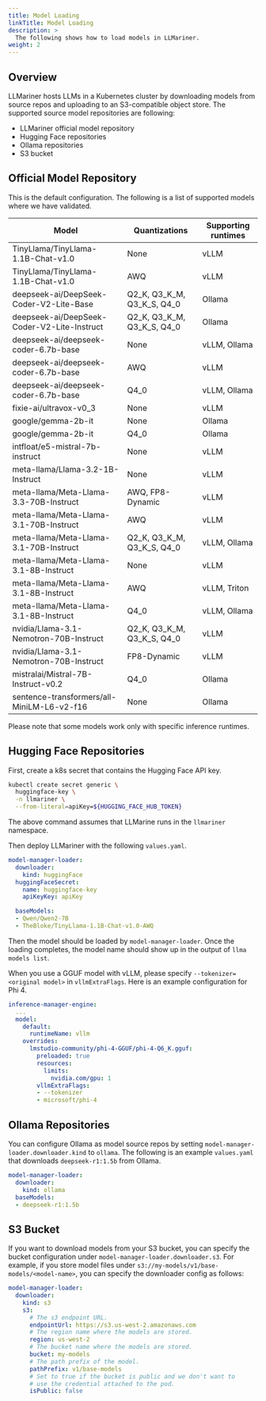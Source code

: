 ```yaml
---
title: Model Loading
linkTitle: Model Loading
description: >
  The following shows how to load models in LLMariner.
weight: 2
---
```


## Overview

LLMariner hosts LLMs in a Kubernetes cluster by downloading models from source repos and uploading to an S3-compatible object store. The supported source model repositories are following:

- LLMariner official model repository
- Hugging Face repositories
- Ollama repositories
- S3 bucket

## Official Model Repository

This is the default configuration.
The following is a list of supported models where we have validated.

Model                                        | Quantizations              |Supporting runtimes
---------------------------------------------|----------------------------|-------------------
TinyLlama/TinyLlama-1.1B-Chat-v1.0           | None                       |  vLLM
TinyLlama/TinyLlama-1.1B-Chat-v1.0           | AWQ                        |  vLLM
deepseek-ai/DeepSeek-Coder-V2-Lite-Base      | Q2_K, Q3_K_M, Q3_K_S, Q4_0 |  Ollama
deepseek-ai/DeepSeek-Coder-V2-Lite-Instruct  | Q2_K, Q3_K_M, Q3_K_S, Q4_0 |  Ollama
deepseek-ai/deepseek-coder-6.7b-base         | None                       |  vLLM, Ollama
deepseek-ai/deepseek-coder-6.7b-base         | AWQ                        |  vLLM
deepseek-ai/deepseek-coder-6.7b-base         | Q4_0                       |  vLLM, Ollama
fixie-ai/ultravox-v0_3                       | None                       |  vLLM
google/gemma-2b-it                           | None                       |  Ollama
google/gemma-2b-it                           | Q4_0                       |  Ollama
intfloat/e5-mistral-7b-instruct              | None                       |  vLLM
meta-llama/Llama-3.2-1B-Instruct             | None                       |  vLLM
meta-llama/Meta-Llama-3.3-70B-Instruct       | AWQ, FP8-Dynamic           |  vLLM
meta-llama/Meta-Llama-3.1-70B-Instruct       | AWQ                        |  vLLM
meta-llama/Meta-Llama-3.1-70B-Instruct       | Q2_K, Q3_K_M, Q3_K_S, Q4_0 |  vLLM, Ollama
meta-llama/Meta-Llama-3.1-8B-Instruct        | None                       |  vLLM
meta-llama/Meta-Llama-3.1-8B-Instruct        | AWQ                        |  vLLM, Triton
meta-llama/Meta-Llama-3.1-8B-Instruct        | Q4_0                       |  vLLM, Ollama
nvidia/Llama-3.1-Nemotron-70B-Instruct       | Q2_K, Q3_K_M, Q3_K_S, Q4_0 |  vLLM
nvidia/Llama-3.1-Nemotron-70B-Instruct       | FP8-Dynamic                |  vLLM
mistralai/Mistral-7B-Instruct-v0.2           | Q4_0                       |  Ollama
sentence-transformers/all-MiniLM-L6-v2-f16   | None                       |  Ollama

Please note that some models work only with specific inference runtimes.

## Hugging Face Repositories

First, create a k8s secret that contains the Hugging Face API key.

```bash
kubectl create secret generic \
  huggingface-key \
  -n llmariner \
  --from-literal=apiKey=${HUGGING_FACE_HUB_TOKEN}
```

The above command assumes that LLMarine runs in the `llmariner` namespace.

Then deploy LLMariner with the following `values.yaml`.

```yaml
model-manager-loader:
  downloader:
    kind: huggingFace
  huggingFaceSecret:
    name: huggingface-key
    apiKeyKey: apiKey

  baseModels:
  - Qwen/Qwen2-7B
  - TheBloke/TinyLlama-1.1B-Chat-v1.0-AWQ
```

Then the model should be loaded by `model-manager-loader`. Once the loading completes, the model name
should show up in the output of `llma models list`.

When you use a GGUF model with vLLM, please specify `--tokenizer=<original model>` in `vllmExtraFlags`. Here is an example
configuration for Phi 4.

```yaml
inference-manager-engine:
  ...
  model:
    default:
      runtimeName: vllm
    overrides:
      lmstudio-community/phi-4-GGUF/phi-4-Q6_K.gguf:
        preloaded: true
        resources:
          limits:
            nvidia.com/gpu: 1
        vllmExtraFlags:
        - --tokenizer
        - microsoft/phi-4
```

## Ollama Repositories

You can configure Ollama as model source repos by setting `model-manager-loader.downloader.kind` to `ollama`. The following is an example `values.yaml` that downloads `deepseek-r1:1.5b` from Ollama.

```yaml
model-manager-loader:
  downloader:
    kind: ollama
  baseModels:
  - deepseek-r1:1.5b
```


## S3 Bucket

If you want to download models from your S3 bucket, you can specify the bucket configuration under
`model-manager-loader.downloader.s3`. For example, if you store model files under `s3://my-models/v1/base-models/<model-name>`,
you can specify the downloader config as follows:

```yaml
model-manager-loader:
  downloader:
    kind: s3
    s3:
      # The s3 endpoint URL.
      endpointUrl: https://s3.us-west-2.amazonaws.com
      # The region name where the models are stored.
      region: us-west-2
      # The bucket name where the models are stored.
      bucket: my-models
      # The path prefix of the model.
      pathPrefix: v1/base-models
      # Set to true if the bucket is public and we don't want to
      # use the credential attached to the pod.
      isPublic: false
```
